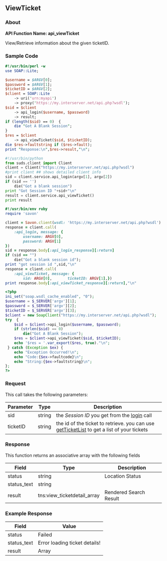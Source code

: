 
## ViewTicket

### About

**API Function Name: api_viewTicket**

View/Retrieve information about the given ticketID.


### Sample Code

```perl
#!/usr/bin/perl -w
use SOAP::Lite;

$username = $ARGV[0];
$password = $ARGV[1];
$ticketID = $ARGV[2];
$client = SOAP::Lite
	-> uri('urn:myapi')
	-> proxy('https://my.interserver.net/api.php?wsdl');
$sid = $client
	-> api_login($username, $password)
	-> result;
if (length($sid) == 0)  {
	die "Got A Blank Session";
} 
$res = $client
	-> api_viewTicket($sid, $ticketID);
die $res->faultstring if ($res->fault);
print "Response:\n",$res->result,"\n";

```

```python
#!/usr/bin/python
from suds.client import Client
client = Client("https://my.interserver.net/api.php?wsdl")
#print client ## shows detailed client info
sid = client.service.api_login(argv[1], argv[2])
if (sid == '')
	die("Got a blank session")
print "Got Session ID "+sid+"\n"
result = client.service.api_viewTicket()
print result

```

```ruby
#!/usr/bin/env ruby
require 'savon'

client = Savon.client(wsdl: 'https://my.interserver.net/api.php?wsdl')
response = client.call(
	:api_login, message: {
		username: ARGV[0],
		password: ARGV[1]
})
sid = response.body[:api_login_response][:return]
if (sid == "")
	die("Got a blank session id");
print "got session id ",sid,"\n"
response = client.call(
	:api_viewTicket, message: {
		sid: ARGV[0],		ticketID: ARGV[1],})
print response.body[:api_viewTicket_response][:return],"\n"

```

```php
<?php
ini_set("soap.wsdl_cache_enabled", "0");
$username = $_SERVER['argv'][1];
$password = $_SERVER['argv'][2];
$ticketID = $_SERVER['argv'][3];
$client = new SoapClient("https://my.interserver.net/api.php?wsdl");
try  { 
	$sid = $client->api_login($username, $password);
	if (strlen($sid) == 0)
		die("Got A Blank Session");
	$res = $client->api_viewTicket($sid, $ticketID);
	echo '$res = '.var_export($res, true)."\n";
 } catch (Exception $ex) {
	echo "Exception Occurred!\n";
	echo "Code:{$ex->faultcode}\n";
	echo "String:{$ex->faultstring}\n";
}; 
?>

```



### Request

This call takes the following parameters:

Parameter|Type|Description
---------|----|-----------
sid|string|the *Session ID* you get from the [login](#login) call
ticketID|string|the id of the ticket to retrieve. you can use [getTicketList](#getticketlist) to get a list of your tickets


### Response

This function returns an associative array with the following fields

Field|Type|Description
-----|----|-----------
status|string|Location Status
status_text|string|
result|tns:view_ticketdetail_array|Rendered Search Result


### Example Response

<table>
	<thead>
		<tr>
			<th>Field</th>
			<th>Value</th>
		</tr>
	</thead>
	<tbody>
		<tr>
			<td>status</td>
			<td>Failed</td>
		</tr>
		<tr>
			<td>status_text</td>
			<td>Error loading ticket details!</td>
		</tr>
		<tr>
			<td>result</td>
			<td>Array</td>
		</tr>
	</tbody>
</table>


